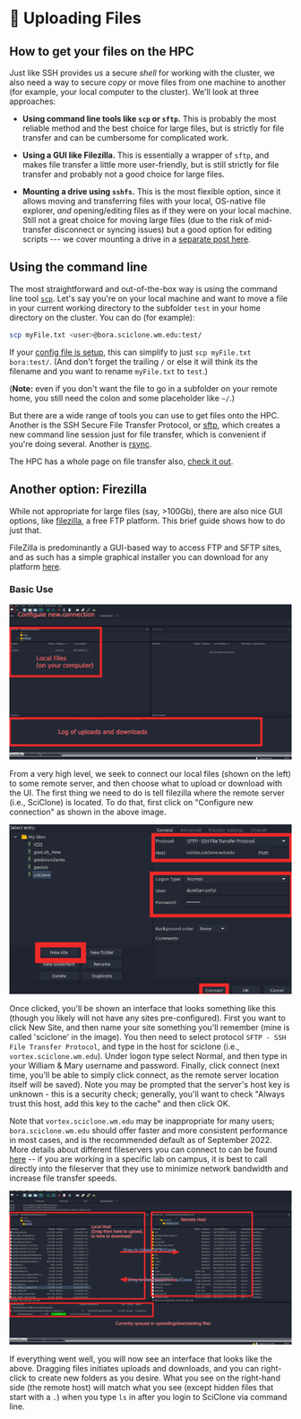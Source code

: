 # 🐍 Uploading Files

## How to get your files on the HPC

Just like SSH provides us a secure *shell* for working with the cluster, we also need a way to secure *copy* or move files from one machine to another (for example, your local computer to the cluster).  We'll look at three approaches:

- **Using command line tools like `scp` or `sftp`.**  This is probably the most reliable method and the best choice for large files, but is strictly for file transfer and can be cumbersome for complicated work.

- **Using a GUI like Filezilla.**  This is essentially a wrapper of `sftp`, and makes file transfer a little more user-friendly, but is still strictly for file transfer and probably not a good choice for large files.

- **Mounting a drive using `sshfs`.**  This is the most flexible option, since it allows moving and transferring files with your local, OS-native file explorer, *and* opening/editing files as if they were on your local machine.  Still not a great choice for moving large files (due to the risk of mid-transfer disconnect or syncing issues) but a good option for editing scripts --- we cover mounting a drive in a [separate post here](../using-sshfs.md).

## Using the command line

The most straightforward and out-of-the-box way is using the command line tool [`scp`](https://haydenjames.io/linux-securely-copy-files-using-scp/).  Let's say you're on your local machine and want to move a file in your current working directory to the subfolder `test` in your home directory on the cluster.  You can do (for example):

```bash
scp myFile.txt <user>@bora.sciclone.wm.edu:test/
```

If your [config file is setup](configuring-ssh.md), this can simplify to just `scp myFile.txt bora:test/`.  (And don't forget the trailing `/` or else it will think its the filename and you want to rename `myFile.txt` to `test`.)

(**Note:** even if you don't want the file to go in a subfolder on your remote home, you still need the colon and some placeholder like `~/`.)

But there are a wide range of tools you can use to get files onto the HPC.  Another is the SSH Secure File Transfer Protocol, or [sftp](https://www.digitalocean.com/community/tutorials/how-to-use-sftp-to-securely-transfer-files-with-a-remote-server), which creates a new command line session just for file transfer, which is convenient if you're doing several.  Another is [rsync](https://www.samba.org/rsync/).  

The HPC has a whole page on file transfer also, [check it out](https://www.wm.edu/offices/it/services/researchcomputing/using/xfers/).

## Another option: Firezilla

While not appropriate for large files (say, >100Gb), there are also nice GUI options, like [filezilla](https://filezilla-project.org/), a free FTP platform. This brief guide shows how to do just that.

FileZilla is predominantly a GUI-based way to access FTP and SFTP sites, and as such has a simple graphical installer you can download for any platform [here](https://filezilla-project.org/).

### Basic Use

![Filezilla Setup](filezilla-setup.png)

From a very high level, we seek to connect our local files (shown on the left) to some remote server, and then choose what to upload or download with the UI. The first thing we need to do is tell filezilla where the remote server (i.e., SciClone) is located. To do that, first click on "Configure new connection" as shown in the above image.

![filezilla setup 2](filezilla-setup-2.png)

Once clicked, you'll be shown an interface that looks something like this (though you likely will not have any sites pre-configured). First you want to click New Site, and then name your site something you'll remember (mine is called 'sciclone' in the image). You then need to select protocol `SFTP - SSH File Transfer Protocol`, and type in the host for sciclone (i.e., `vortex.sciclone.wm.edu`). Under logon type select Normal, and then type in your William & Mary username and password. Finally, click connect (next time, you'll be able to simply click connect, as the remote server location itself will be saved). Note you may be prompted that the server's host key is unknown - this is a security check; generally, you'll want to check "Always trust this host, add this key to the cache" and then click OK.

Note that `vortex.sciclone.wm.edu` may be inappropriate for many users; `bora.sciclone.wm.edu` should offer faster and more consistent performance in most cases, and is the recommended default as of September 2022.  More details about different fileservers you can connect to can be found [here](https://www.wm.edu/offices/it/services/researchcomputing/using/files/xfers/index.php) -- if you are working in a specific lab on campus, it is best to call directly into the fileserver that they use to minimize network bandwidth and increase file transfer speeds.

<!-- ![step3](https://user-images.githubusercontent.com/7882645/190205296-529fe01c-84dc-4349-a825-9b31f51d4b9b.png) -->

![filezilla setup 3](filezilla-setup-3.png)

If everything went well, you will now see an interface that looks like the above. Dragging files initiates uploads and downloads, and you can right-click to create new folders as you desire. What you see on the right-hand side (the remote host) will match what you see (except hidden files that start with a `.`) when you type `ls` in after you login to SciClone via command line.
